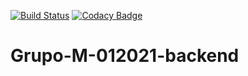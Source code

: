 [![Build Status](https://travis-ci.com/mendezigna/Grupo-M-012021-backend.svg?branch=main)](https://travis-ci.com/mendezigna/Grupo-M-012021-backend)
[![Codacy Badge](https://app.codacy.com/project/badge/Grade/6619e6acea554805a44d5bbe76654382)](https://www.codacy.com/gh/mendezigna/Grupo-M-012021-backend/dashboard?utm_source=github.com&amp;utm_medium=referral&amp;utm_content=mendezigna/Grupo-M-012021-backend&amp;utm_campaign=Badge_Grade)
# Grupo-M-012021-backend
